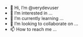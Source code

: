 - 👋 Hi, I’m @verydevuser
- 👀 I’m interested in ...
- 🌱 I’m currently learning ...
- 💞️ I’m looking to collaborate on ...
- 📫 How to reach me ...

<!---
verydevuser/verydevuser is a ✨ special ✨ repository because its `README.md` (this file) appears on your GitHub profile.
You can click the Preview link to take a look at your changes.
--->
